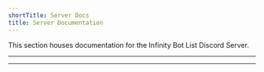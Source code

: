 ```yaml
---
shortTitle: Server Docs
title: Server Documentation
---
```


This section houses documentation for the Infinity Bot List Discord Server.

---

<Overview />

---
